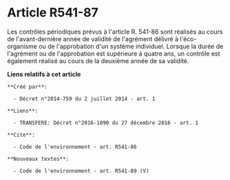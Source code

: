 # Article R541-87

Les contrôles périodiques prévus à l'article R. 541-86 sont réalisés au cours de l'avant-dernière année de validité de
l'agrément délivré à l'éco-organisme ou de l'approbation d'un système individuel. Lorsque la durée de l'agrément ou de
l'approbation est supérieure à quatre ans, un contrôle est également réalisé au cours de la deuxième année de sa validité.

**Liens relatifs à cet article**

	**Créé par**:

	  - Décret n°2014-759 du 2 juillet 2014 - art. 1

	**Liens**:

	  - TRANSFERE: Décret n°2016-1890 du 27 décembre 2016 - art. 1

	**Cite**:

	  - Code de l'environnement - art. R541-86

	**Nouveaux textes**:

	  - Code de l'environnement - art. R541-89 (V)

